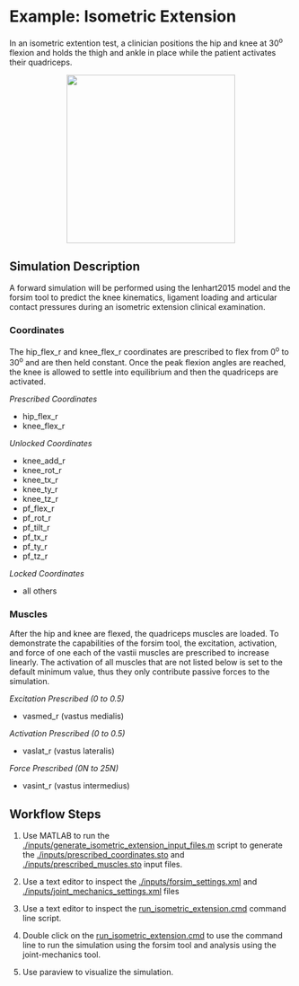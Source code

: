 # Example: Isometric Extension
In an isometric extention test, a clinician positions the hip and knee at 30<sup>o</sup> flexion and holds the thigh and ankle in place while the patient activates their quadriceps.

[<p align="center"><img src="https://img.youtube.com/vi/F7LRQARxCpQ/0.jpg" height="300"></p>](https://youtu.be/F7LRQARxCpQ?t=60)



## Simulation Description
A forward simulation will be performed using the lenhart2015 model and the forsim tool to predict the knee kinematics, ligament loading and articular contact pressures during an isometric extension clinical examination.

### Coordinates
The hip_flex_r and knee_flex_r coordinates are prescribed to flex from 0<sup>o</sup> to 30<sup>o</sup> and are then held constant. Once the peak flexion angles are reached, the knee is allowed to settle into equilibrium and then the quadriceps are activated. 

_Prescribed Coordinates_
- hip_flex_r
- knee_flex_r

_Unlocked Coordinates_
- knee_add_r
- knee_rot_r
- knee_tx_r
- knee_ty_r
- knee_tz_r
- pf_flex_r
- pf_rot_r
- pf_tilt_r
- pf_tx_r
- pf_ty_r
- pf_tz_r

_Locked Coordinates_
- all others

### Muscles 
After the hip and knee are flexed, the quadriceps muscles are loaded. To demonstrate the capabilities of the forsim tool, the excitation, activation, and force of one each of the vastii muscles are prescribed to increase linearly. The activation of all muscles that are not listed below is set to the default minimum value, thus they only contribute passive forces to the simulation.

_Excitation Prescribed (0 to 0.5)_
- vasmed_r (vastus medialis)

_Activation Prescribed (0 to 0.5)_
- vaslat_r (vastus lateralis)

_Force Prescribed (0N to 25N)_ 
- vasint_r (vastus intermedius)

## Workflow Steps
1) Use MATLAB to run the [./inputs/generate_isometric_extension_input_files.m](./inputs/generate_isometric_extension_input_files.m) script to generate the [./inputs/prescribed_coordinates.sto](./inputs/prescribed_coordinates.sto) and [./inputs/prescribed_muscles.sto](./inputs/prescribed_muscles.sto) input files.

2) Use a text editor to inspect the [./inputs/forsim_settings.xml](./inputs/forsim_settings.xml) and [./inputs/joint_mechanics_settings.xml](./inputs/joint_mechanics_settings.xml) files

3) Use a text editor to inspect the [run_isometric_extension.cmd](run_isometric_extension.cmd) command line script.

4) Double click on the [run_isometric_extension.cmd](run_isometric_extension.cmd) to use the command line to run the simulation using the forsim tool and analysis using the joint-mechanics tool.

5) Use paraview to visualize the simulation.
